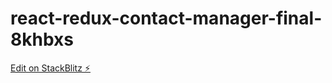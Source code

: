 # react-redux-contact-manager-final-8khbxs

[Edit on StackBlitz ⚡️](https://stackblitz.com/edit/react-redux-contact-manager-final-8khbxs)